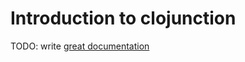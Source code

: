 # Introduction to clojunction

TODO: write [great documentation](http://jacobian.org/writing/great-documentation/what-to-write/)
